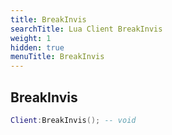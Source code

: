 ```yaml
---
title: BreakInvis
searchTitle: Lua Client BreakInvis
weight: 1
hidden: true
menuTitle: BreakInvis
---
```

## BreakInvis
```lua
Client:BreakInvis(); -- void
```